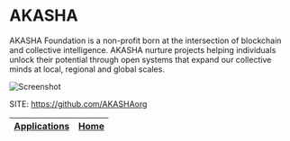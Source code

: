 # AKASHA

 AKASHA Foundation is a non-profit born at the intersection of blockchain and collective intelligence. AKASHA nurture projects helping individuals unlock their potential through open systems that expand our collective minds at local, regional and global scales.
 
 ![Screenshot](https://appimage.github.io/database/AKASHA/screenshot.png)
 
 SITE: https://github.com/AKASHAorg

 | [Applications](https://portable-linux-apps.github.io/apps.html) | [Home](https://portable-linux-apps.github.io)
 | --- | --- |
